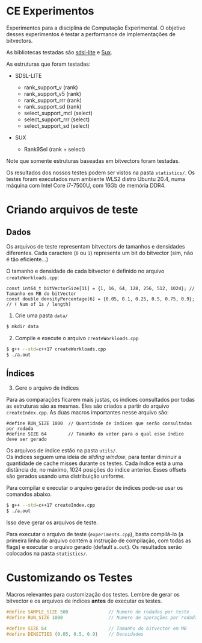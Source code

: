 # CE Experimentos

Experimentos para a disciplina de Computação Experimental.
O objetivo desses experimentos é testar a performance de implementações de bitvectors.

As bibliotecas testadas são [sdsl-lite](https://github.com/simongog/sdsl-lite) e [Sux](https://github.com/vigna/sux).

As estruturas que foram testadas:
* SDSL-LITE
    * rank_support_v (rank)
    * rank_support_v5 (rank)
    * rank_support_rrr (rank)
    * rank_support_sd (rank)
    * select_support_mcl (select)
    * select_support_rrr (select)
    * select_support_sd (select)

* SUX
    * Rank9Sel (rank + select)

Note que somente estruturas baseadas em bitvectors foram testadas.

Os resultados dos nossos testes podem ser vistos na pasta `statistics/`.
Os testes foram executados num ambiente WLS2 distro Ubuntu 20.4, numa máquina com Intel Core i7-7500U, com 16Gb de memória DDR4.

# Criando arquivos de teste

## Dados
Os arquivos de teste representam bitvectors de tamanhos e densidades diferentes. Cada caractere (`0` ou `1`) representa um bit do bitvector (sim, não é tão eficiente...)

O tamanho e densidade de cada bitvector é definido no arquivo `createWorkloads.cpp`:
```
const int64_t bitVectorSize[11] = {1, 16, 64, 128, 256, 512, 1024}; // Tamanho em MB do bitVector
const double densityPercentage[6] = {0.05, 0.1, 0.25, 0.5, 0.75, 0.9}; // ( Num of 1s / length)
```

1. Crie uma pasta `data/`
```bash
$ mkdir data
```

2. Compile e execute o arquivo `createWorkloads.cpp`
```bash
$ g++ --std=c++17 createWorkloads.cpp
$ ./a.out
```

## Índices
3. Gere o arquivo de índices

Para as comparações ficarem mais justas, os índices consultados por todas as estruturas são as mesmas. Eles são criados a partir do arquivo `createIndex.cpp`. As duas macros importantes nesse arquivo são:

```
#define RUN_SIZE 1000  // Quantidade de índices que serão consultados por rodada
#define SIZE 64        // Tamanho do vetor para o qual esse índice deve ser gerado
```

Os arquivos de índice estão na pasta `utils/`.    
Os índices seguem uma ideia de _sliding window_, para tentar diminuir a quantidade de cache misses durante os testes. Cada índice está a uma distância de, no máximo, 1024 posições do índice anterior. Esses offsets são gerados usando uma distribuição uniforme.     

Para compilar e executar o arquivo gerador de índices pode-se usar os comandos abaixo.
```bash
$ g++ --std=c++17 createIndex.cpp
$ ./a.out
```
Isso deve gerar os arquivos de teste.

Para executar o arquivo de teste (`experiments.cpp`), basta compilá-lo (a primeira linha do arquivo contém a instrução de compilação, com todas as flags) e executar o arquivo gerado (default `a.out`). Os resultados serão colocados na pasta `statistics/`.

# Customizando os Testes

Macros relevantes para customização dos testes. Lembre de gerar os bitvector e os arquivos de índices **antes** de executar os testes.
```c++
#define SAMPLE_SIZE 500               // Numero de rodadas por teste
#define RUN_SIZE 1000                 // Numero de operações por rodada

#define SIZE 64                       // Tamanho do bitvector em MB
#define DENSITIES {0.05, 0.5, 0.9}    // Densidades
```